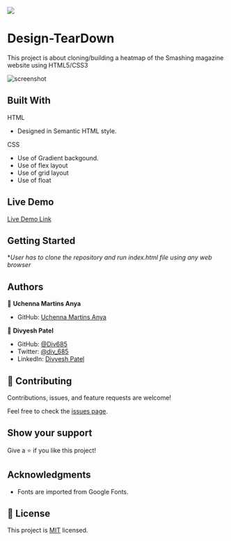 ![](https://img.shields.io/badge/Microverse-blueviolet)

# Design-TearDown

This project is about cloning/building a heatmap of the Smashing magazine website using HTML5/CSS3

![screenshot](./project-screenshot.png)

## Built With

HTML

- Designed in Semantic HTML style.

CSS

- Use of Gradient backgound.
- Use of flex layout
- Use of grid layout
- Use of float

## Live Demo

[Live Demo Link]()

## Getting Started

\*_User has to clone the repository and run index.html file using any web browser_

## Authors

👤 **Uchenna Martins Anya**

- GitHub: [Uchenna Martins Anya](https://github.com/)

👤 **Divyesh Patel**

- GitHub: [@Div685](https://github.com/Div685)
- Twitter: [@div_685](https://twitter.com/div_685)
- LinkedIn: [Divyesh Patel](https://www.linkedin.com/in/divyesh-patel-2a15a6107)

## 🤝 Contributing

Contributions, issues, and feature requests are welcome!

Feel free to check the [issues page](issues/).

## Show your support

Give a ⭐️ if you like this project!

## Acknowledgments

- Fonts are imported from Google Fonts.

## 📝 License

This project is [MIT](lic.url) licensed.

